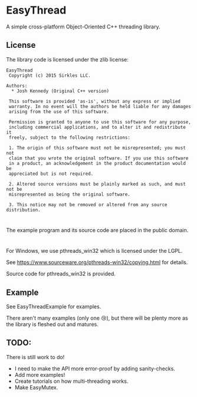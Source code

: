 EasyThread
===========

A simple cross-platform Object-Oriented C++ threading library.

## License

The library code is licensed under the zlib license:

    EasyThread
     Copyright (c) 2015 Sirkles LLC.
    
    Authors:
      * Josh Kennedy (Original C++ version)
     
     This software is provided 'as-is', without any express or implied
     warranty. In no event will the authors be held liable for any damages
     arising from the use of this software.
     
     Permission is granted to anyone to use this software for any purpose,
     including commercial applications, and to alter it and redistribute it
     freely, subject to the following restrictions:
     
     1. The origin of this software must not be misrepresented; you must not
     claim that you wrote the original software. If you use this software
     in a product, an acknowledgement in the product documentation would be
     appreciated but is not required.

     2. Altered source versions must be plainly marked as such, and must not be
     misrepresented as being the original software.

     3. This notice may not be removed or altered from any source distribution.

#

The example program and its source code are placed in the public domain.

#

For Windows, we use pthreads_win32 which is licensed under the LGPL.

See https://www.sourceware.org/pthreads-win32/copying.html for details.

Source code for pthreads_win32 is provided.

## Example

See EasyThreadExample for examples.

There aren't many examples (only one :cry:), but there will be plenty more as the library is fleshed out and matures.

## TODO:

There is still work to do!

* I need to make the API more error-proof by adding sanity-checks.
* Add more examples!
* Create tutorials on how multi-threading works.
* Make EasyMutex.

